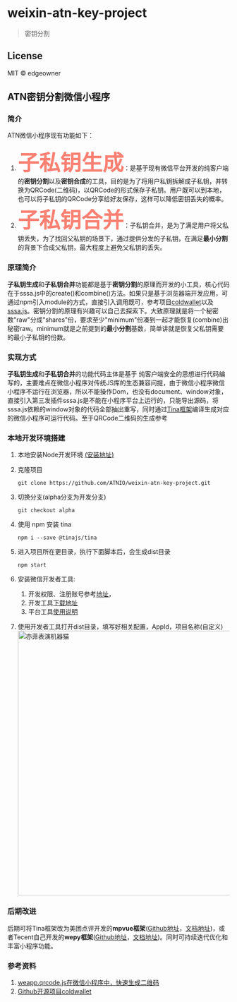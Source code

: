 # weixin-atn-key-project
> 密钥分割
## License
MIT &copy; edgeowner

## ATN密钥分割微信小程序
### 简介
ATN微信小程序现有功能如下：
1. <font color=#FA8072 size=7 face="黑体">**子私钥生成**</font>：是基于现有微信平台开发的纯客户端的**密钥分割**以及**密钥合成**的工具，目的是为了将用户私钥拆解成子私钥，并转换为QRCode(二维码)，以QRCode的形式保存子私钥。用户既可以到本地，也可以将子私钥的QRCode分享给好友保存，这样可以降低密钥丢失的概率。
2. <font color=#FA8072 size=7 face="黑体">**子私钥合并**</font>：子私钥合并，是为了满足用户将父私钥丢失，为了找回父私钥的场景下，通过提供分发的子私钥，在满足**最小分割**的背景下合成父私钥，最大程度上避免父私钥的丢失。

### 原理简介
  **子私钥生成**和**子私钥合并**功能都是基于**密钥分割**的原理而开发的小工具，核心代码在于sssa.js中的create()和combine()方法。如果只是基于浏览器端开发应用，可通过npm引入module的方式，直接引入调用既可，参考项目[coldwallet](https://github.com/bihu-id/)以及[sssa.js](https://github.com/SSSaaS/sssa-js)。密钥分割的原理有兴趣可以自己去探索下。大致原理就是将一个秘密数"raw"分成"shares"份，要求至少"minimum"份凑到一起才能恢复(combine)出秘密raw。minimum就是之前提到的**最小分割**基数，简单讲就是恢复父私钥需要的最小子私钥的份数。

### 实现方式
  **子私钥生成**和**子私钥合并**的功能代码主体是基于 纯客户端安全的思想进行代码编写的，主要难点在微信小程序对传统JS库的生态兼容问提，由于微信小程序微信小程序不运行在浏览器，所以不能操作Dom，也没有document、window对象，直接引入第三发插件sssa.js是不能在小程序平台上运行的，只能导出源码，将sssa.js依赖的window对象的代码全部抽出重写，同时通过[Tina框架](https://tina.js.org/#/guide/component)编译生成对应的微信小程序可运行代码。至于QRCode二维码的生成参考

### 本地开发环境搭建
1. 本地安装Node开发环境 [(安装地址)](https://nodejs.org/en/download/)
2. 克隆项目 

   ```angular2html
   git clone https://github.com/ATNIO/weixin-atn-key-project.git
   ```
3. 切换分支(alpha分支为开发分支)
   ```angular2html
   git checkout alpha
   ```
4. 使用 npm 安装 tina

   ```angular2html
   npm i --save @tinajs/tina
   ```
5. 进入项目所在更目录，执行下面脚本后，会生成dist目录
    
   ```angular2html
   npm start
   ```
   
6. 安装微信开发者工具:
    1. 开发权限、注册账号参考[地址](https://developers.weixin.qq.com/miniprogram/dev/)，
    2. 开发工具[下载地址](https://developers.weixin.qq.com/miniprogram/dev/devtools/download.html?t=2018614)
    3. 平台工具[使用说明](https://developers.weixin.qq.com/miniprogram/dev/devtools/devtools.html?t=2018614)
    
7. 使用开发者工具打开dist目录，填写好相关配置，AppId，项目名称(自定义)
   <img src="http://p5vswdxl9.bkt.clouddn.com/xiaochenxu.png" width="800" height="600" alt="亦菲表演机器猫"/>
 
   
### 后期改进
   后期可将Tina框架改为美团点评开发的**mpvue框架**([Github地址](https://github.com/Meituan-Dianping/mpvue)，[文档地址](http://mpvue.com/))，或者Tecent自己开发的**wepy框架**([Github地址](https://github.com/Tencent/wepy)，[文档地址](https://tencent.github.io/wepy/))。同时可持续迭代优化和丰富小程序功能。
  


### 参考资料
1. [weapp.qrcode.js在微信小程序中，快速生成二维码](https://github.com/yingye/weapp-qrcode)
2. [Github开源项目coldwallet](https://github.com/bihu-id/coldwallet)


